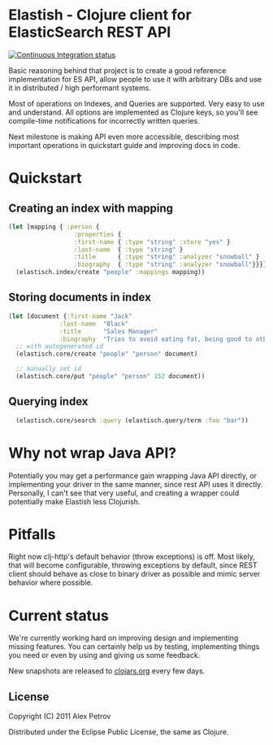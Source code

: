 # Elastish - Clojure client for ElasticSearch REST API

[![Continuous Integration status](https://secure.travis-ci.org/clojurewerkz/elastisch.png)](http://travis-ci.org/clojurewerkz/elastisch)

Basic reasoning behind that project is to create a good reference implementation for ES API, allow
people to use it with arbitrary DBs and use it in distributed / high performant systems.

Most of operations on Indexes, and Queries are supported. Very easy to use and understand. All
options are implemented as Clojure keys, so you'll see compile-time notifications for incorrectly
written queries.

Next milestone is making API even more accessible, describing most important operations in quickstart
guide and improving docs in code.

# Quickstart

## Creating an index with mapping

```clojure
(let [mapping { :person {
                  :properties {
                  :first-name { :type "string" :store "yes" }
                  :last-name  { :type "string" }
                  :title      { :type "string" :analyzer "snowball" }
                  :biography  { :type "string" :analyzer "snowball"}}}}]
  (elastisch.index/create "people" :mappings mapping))
```

## Storing documents in index
```clojure
(let [document {:first-name "Jack"
              :last-name  "Black"
              :title      "Sales Manager"
              :biography  "Tries to avoid eating fat, being good to other people and does sports every now and then" }]
  ;; with autogenerated id
  (elastisch.core/create "people" "person" document)

  ;; manually set id
  (elastisch.core/put "people" "person" 152 document))
```

## Querying index
```clojure
  (elastisch.core/search :query (elastisch.query/term :foo "bar"))
```

# Why not wrap Java API?

Potentially you may get a performance gain wrapping Java API directly, or implementing your driver
in the same manner, since rest API uses it directly. Personally, I can't see that very useful, and
creating a wrapper could potentially make Elastish less Clojurish.

# Pitfalls

Right now clj-http's default behavior (throw exceptions) is off. Most likely, that will become configurable,
throwing exceptions by default, since REST client should behave as close to binary driver as possible and
mimic server behavior where possible.


# Current status

We're currently working hard on improving design and implementing missing features.
You can certainly help us by testing, implementing things you need or even by using and giving us some
feedback.

New snapshots are released to [clojars.org](https://clojars.org/clojurewerkz/elastisch) every few days.

## License

Copyright (C) 2011 Alex Petrov

Distributed under the Eclipse Public License, the same as Clojure.


